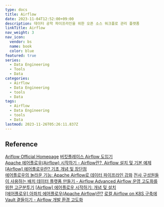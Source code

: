 ```yaml
---
type: docs
title: Airflow
date: 2023-11-04T12:52:00+09:00
description: 데이터 공학 파이프라인을 위한 오픈 소스 워크플로 관리 플랫폼
linkTitle: Airflow
nav_weight: 3
nav_icon:
  vendor: bs
  name: book
  color: blue
featured: true
series:
  - Data Engineering
  - Tools
  - Data
categories:
  - Airflow
  - Data Engineering
  - tools
  - Data
tags:
  - Airflow
  - Data Engineering
  - tools
  - Data
lastmod: 2023-11-26T05:26:11.837Z
---
```


## Reference

[Ariflow Official Homepage](https://airflow.apache.org/)
[버킷플레이스 Airflow 도입기](https://www.bucketplace.com/post/2021-04-13-%EB%B2%84%ED%82%B7%ED%94%8C%EB%A0%88%EC%9D%B4%EC%8A%A4-airflow-%EB%8F%84%EC%9E%85%EA%B8%B0/)  
[Apache 에어플로우(Airflow) 시작하기 - Airflow란?, Airflow 설치 및 기본 예제](https://lsjsj92.tistory.com/631)  
[[Airflow] 에어플로우란? 기초 개념 및 장단점](https://velog.io/@sophi_e/Airflow-%EA%B8%B0%EC%B4%88-%EA%B0%9C%EB%85%90-%EB%B0%8F-%EC%9E%A5%EB%8B%A8%EC%A0%90)  
[에어플로우의 놀라운 기능: Apache Airflow로 데이터 파이프라인 강화](https://techscene.tistory.com/entry/%EC%97%90%EC%96%B4%ED%94%8C%EB%A1%9C%EC%9A%B0-Apache-Airflow-%EB%8D%B0%EC%9D%B4%ED%84%B0-%ED%8C%8C%EC%9D%B4%ED%94%84%EB%9D%BC%EC%9D%B8)
[전사 구성원들이 사용하는 배치 데이터 플랫폼 만들기 - Airflow Advanced Airflow 운영 고도화를 위한 고군분투기](https://tech.socarcorp.kr/data/2022/11/09/advanced-airflow-for-databiz.html)
[[Airflow] 에어플로우 시작하기: 개념 및 설치](https://data-engineer-tech.tistory.com/30)  
[[에어플로우] 아파치 에어플로우(Apache Airflow)란?](https://6mini.github.io/data%20engineering/2021/12/29/airflow/)
[로컬 Airflow on K8S 구축에 Vault 곁들이기 - Airflow 개발 환경 고도화](https://blog.doctor-cha.com/buliding-local-airflow-and-apply-vault)
